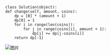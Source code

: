 
    
    class Solution(object):
    def change(self, amount, coins):
        dp = [0] * (amount + 1)
        dp[0] = 1
        for i in range(len(coins)):
            for j in range(coins[i], amount + 1):
                dp[j] += dp[j-coins[i]]
        return dp[-1]
        

![图片](https://user-images.githubusercontent.com/38878365/184827685-950421f9-2767-465f-abfa-4685914d2592.png)


